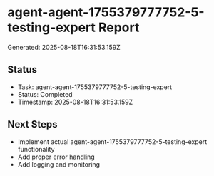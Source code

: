 # agent-agent-1755379777752-5-testing-expert Report

Generated: 2025-08-18T16:31:53.159Z

## Status
- Task: agent-agent-1755379777752-5-testing-expert
- Status: Completed
- Timestamp: 2025-08-18T16:31:53.159Z

## Next Steps
- Implement actual agent-agent-1755379777752-5-testing-expert functionality
- Add proper error handling
- Add logging and monitoring
